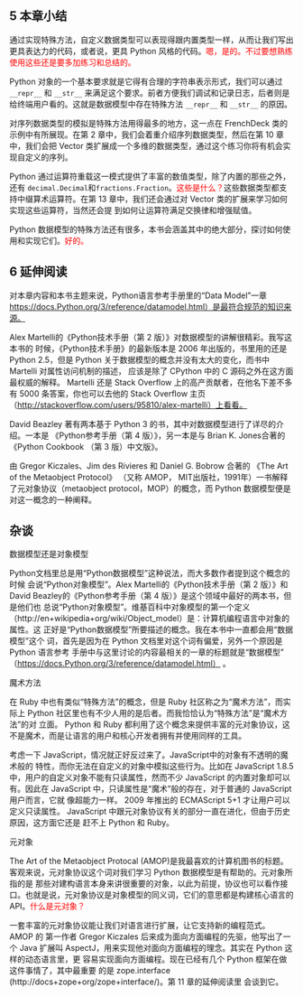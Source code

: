


## 5 本章小结

通过实现特殊方法，自定义数据类型可以表现得跟内置类型一样，从而让我们写出更具表达力的代码，或者说，更具 Python 风格的代码。<span style="color:red;">嗯，是的。不过要想熟练使用这些还是要多加练习和总结的。</span>

Python 对象的一个基本要求就是它得有合理的字符串表示形式，我们可以通过 `__repr__` 和 `__str__` 来满足这个要求。前者方便我们调试和记录日志，后者则是给终端用户看的。这就是数据模型中存在特殊方法 `__repr__` 和 `__str__` 的原因。

对序列数据类型的模拟是特殊方法用得最多的地方，这一点在 FrenchDeck 类的示例中有所展现。在第 2 章中，我们会着重介绍序列数据类型，然后在第 10 章中，我们会把 Vector 类扩展成一个多维的数据类型，通过这个练习你将有机会实现自定义的序列。

Python 通过运算符重载这一模式提供了丰富的数值类型，除了内置的那些之外，还有 `decimal.Decimal`和`fractions.Fraction`。<span style="color:red;">这些是什么？</span>这些数据类型都支持中缀算术运算符。在第 13 章中，我们还会通过对 Vector 类的扩展来学习如何实现这些运算符，当然还会提 到如何让运算符满足交换律和增强赋值。

Python 数据模型的特殊方法还有很多，本书会涵盖其中的绝大部分，探讨如何使用和实现它们。<span style="color:red;">好的。</span>

## 6 延伸阅读

对本章内容和本书主题来说，Python语言参考手册里的“Data Model”一章 https://docs.Python.org/3/reference/datamodel.html）是最符合规范的知识来源。

Alex Martelli的《Python技术手册（第 2 版）》对数据模型的讲解很精彩。我写这本书的 时候，《Python技术手册》的最新版本是 2006 年出版的，书里用的还是 Python 2.5，但是 Python 关于数据模型的概念并没有太大的变化，而书中 Martelli 对属性访问机制的描述， 应该是除了 CPython 中的 C 源码之外在这方面最权威的解释。 Martelli 还是 Stack Overflow 上的高产贡献者，在他名下差不多有 5000 条答案，你也可以去他的 Stack Overflow 主页（http://stackoverflow.com/users/95810/alex-martelli）上看看。

David Beazley 著有两本基于 Python 3 的书，其中对数据模型进行了详尽的介绍。一本是 《Python参考手册（第 4 版）》，另一本是与 Brian K. Jones合著的《Python Cookbook （第 3 版）中文版》。

由 Gregor Kiczales、Jim des Rivieres 和 Daniel G. Bobrow 合著的 《The Art of the Metaobject Protocol》 （又称 AMOP， MIT出版社，1991年）一书解释了元对象协议（metaobject protocol，MOP）的概念，而 Python 数据模型便是对这一概念的一种阐释。



## 杂谈

数据模型还是对象模型

Python文档里总是用“Python数据模型”这种说法，而大多数作者提到这个概念的时候 会说“Python对象模型”。Alex Martelli的《Python技术手册（第 2 版）》和 David Beazley的《Python参考手册（第 4 版）》是这个领域中最好的两本书，但是他们也 总说“Python对象模型”。维基百科中对象模型的第一个定义（http://en+wikipedia+org/wiki/Object_model）是：计算机编程语言中对象的属性。这 正好是“Python数据模型”所要描述的概念。我在本书中一直都会用“数据模型”这个 词，首先是因为在 Python 文档里对这个词有偏爱，另外一个原因是 Python 语言参考 手册中与这里讨论的内容最相关的一章的标题就是“数据模型” （https://docs.Python.org/3/reference/datamodel.html） 。

魔术方法

在 Ruby 中也有类似“特殊方法”的概念，但是 Ruby 社区称之为“魔术方法”，而实际上 Python 社区里也有不少人用的是后者。而我恰恰认为“特殊方法”是“魔术方法”的对 立面。 Python 和 Ruby 都利用了这个概念来提供丰富的元对象协议，这不是魔术，而是让语言的用户和核心开发者拥有并使用同样的工具。

考虑一下 JavaScript，情况就正好反过来了。JavaScript中的对象有不透明的魔术般的 特性，而你无法在自定义的对象中模拟这些行为。比如在 JavaScript 1.8.5 中，用户的自定义对象不能有只读属性，然而不少 JavaScript 的内置对象却可以有。因此在 JavaScript 中，只读属性是“魔术”般的存在，对于普通的 JavaScript 用户而言，它就 像超能力一样。 2009 年推出的 ECMAScript 5+1 才让用户可以定义只读属性。 JavaScript 中跟元对象协议有关的部分一直在进化，但由于历史原因，这方面它还是 赶不上 Python 和 Ruby。

元对象

The Art of the Metaobject Protocal (AMOP)是我最喜欢的计算机图书的标题。客观来说，元对象协议这个词对我们学习 Python 数据模型是有帮助的。元对象所指的是 那些对建构语言本身来讲很重要的对象，以此为前提，协议也可以看作接口。也就是说，元对象协议是对象模型的同义词，它们的意思都是构建核心语言的 API。<span style="color:red;">什么是元对象？</span>

一套丰富的元对象协议能让我们对语言进行扩展，让它支持新的编程范式。 AMOP 的 第一作者 Gregor Kiczales 后来成为面向方面编程的先驱，他写出了一个 Java 扩展叫 AspectJ，用来实现他对面向方面编程的理念。其实在 Python 这样的动态语言里，更 容易实现面向方面编程。现在已经有几个 Python 框架在做这件事情了，其中最重要 的是 zope.interface (http://docs+zope+org/zope+interface/)。第 11 章的延伸阅读里 会谈到它。
